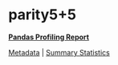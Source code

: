 # parity5+5

[**Pandas Profiling Report**](../docs_sources/profile/parity5+5.html)

[Metadata](metadata.yaml) | [Summary Statistics](summary_stats.csv)

